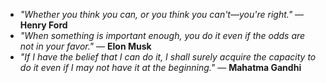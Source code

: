 * _"Whether you think you can, or you think you can't—you're right."_ — **Henry Ford**
* _"When something is important enough, you do it even if the odds are not in your favor."_ — **Elon Musk**
* _"If I have the belief that I can do it, I shall surely acquire the capacity to do it even if I may not have it at the beginning."_ — **Mahatma Gandhi**
